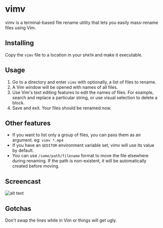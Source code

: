 # vimv

vimv is a terminal-based file rename utility that lets you easily mass-rename files using Vim.

## Installing

Copy the `vimv` file to a location in your `$PATH` and make it executable.

## Usage

1. Go to a directory and enter `vimv` with optionally, a list of files to rename.
2. A Vim window will be opened with names of all files.
3. Use Vim's text editing features to edit the names of files. For example, search and replace a particular string, or use visual selection to delete a block.
4. Save and exit. Your files should be renamed now.

## Other features

* If you want to list only a group of files, you can pass them as an argument. eg: `vimv *.mp4`
* If you have an `$EDITOR` environment variable set, vimv will use its value by default.
* You can use `/some/path/filename` format to move the file elsewhere during renaming. If the path is non-existent, it will be automatically created before moving.

## Screencast

![alt text](screencast.gif "vimv in action")

## Gotchas

Don't swap the lines while in Vim or things will get ugly.
